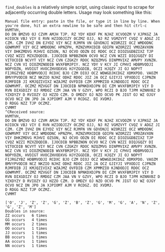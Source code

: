 `find_doubles` is a relatively simple script, using classic input to scrape for adjacently occurring double letters. Usage may look something like this:

    Manual file entry: paste in the file, or type it in line by line. When you're done, hit an extra newline to be safe and then hit ctrl-c 
    HVMTVH,
    DO DN BMZVO OJ CZVM AMJH TJP. RZ YDY KDXF PK NJHZ XCVOOZM V XJPKGZ JA HJIOCN VBJ VIY E RVN HZIODJIZY OCZMZ OJJ, NJ RZ VGMZVYT CVQZ V ADGZ JI CZM. CZM IVHZ DN EJYDZ VIY NCZ RJMFN VN GDVDNJI WZORZZI OCZ WMDODNC GDWMVMT VIY OCZ WMDODNC HPNZPH, MZNZVMXCDIB GDIFN WZORZZI VMOZAVXON VIY DHKZMDVG MJHVI OZSON, NJ OCVO ODZN DI RDOC OCZ DIOZGGDBZIXZ TJP CVQZ WZZI MZXZDQDIB. IJOCDIB NPBBZNON OCVO NCZ CVN WZZI DIQJGQZY DI VITOCDIB NCVYT VIY NCZ CVN CZGKZY RDOC NZQZMVG DINPMVIXZ AMVPY XVNZN. NCZ CVN VI DIOZMZNODIB WVXFBMJPIY. NCZ YDY V KCY JI CPHVI HDBMVODJI NOPYDZN, HVDIGT HVOCZHVODXVG HJYZGGDIB, OCZI HJQZY JI OJ NOPYT FIJRGZYBZ HDBMVODJI RCDXC BJO CZM DIOJ OCZ WDWGDJKCDGZ XDMXPDO. VAOZM BMVYPVODIB NCZ NKZIO NJHZ ODHZ RDOC JIZ JA OCZ GJIYJI VPXODJI CJPNZN RJMFDIB JI KMJQZIVIXZ WZAJMZ OVFDIB CZM XPMMZIO KJNDODJI RDOC OCZ GDWMVMT. OCZMZ MZVGGT DN IJOCDIB NPNKDXDJPN DI CZM WVXFBMJPIY VIY D RVN DIXGDIZY OJ RMDOZ CZM JAA VN V GZVY, WPO RCZI D BJO TJPM HZNNVBZ D YZXDYZY D RVIOZY OJ HZZO CZM. D OMDZY OJ NZO OCVO PK JIGT OJ WZ OJGY OCVO NCZ DN JPO JA XJPIOMT AJM V RCDGZ. DI XVDMJ.
    D RDGG NZZ TJP OCZMZ.
    CVMMT
    ^CReceived source:
    HVMTVH,
    DO DN BMZVO OJ CZVM AMJH TJP. RZ YDY KDXF PK NJHZ XCVOOZM V XJPKGZ JA HJIOCN VBJ VIY E RVN HZIODJIZY OCZMZ OJJ, NJ RZ VGMZVYT CVQZ V ADGZ JI CZM. CZM IVHZ DN EJYDZ VIY NCZ RJMFN VN GDVDNJI WZORZZI OCZ WMDODNC GDWMVMT VIY OCZ WMDODNC HPNZPH, MZNZVMXCDIB GDIFN WZORZZI VMOZAVXON VIY DHKZMDVG MJHVI OZSON, NJ OCVO ODZN DI RDOC OCZ DIOZGGDBZIXZ TJP CVQZ WZZI MZXZDQDIB. IJOCDIB NPBBZNON OCVO NCZ CVN WZZI DIQJGQZY DI VITOCDIB NCVYT VIY NCZ CVN CZGKZY RDOC NZQZMVG DINPMVIXZ AMVPY XVNZN. NCZ CVN VI DIOZMZNODIB WVXFBMJPIY. NCZ YDY V KCY JI CPHVI HDBMVODJI NOPYDZN, HVDIGT HVOCZHVODXVG HJYZGGDIB, OCZI HJQZY JI OJ NOPYT FIJRGZYBZ HDBMVODJI RCDXC BJO CZM DIOJ OCZ WDWGDJKCDGZ XDMXPDO. VAOZM BMVYPVODIB NCZ NKZIO NJHZ ODHZ RDOC JIZ JA OCZ GJIYJI VPXODJI CJPNZN RJMFDIB JI KMJQZIVIXZ WZAJMZ OVFDIB CZM XPMMZIO KJNDODJI RDOC OCZ GDWMVMT. OCZMZ MZVGGT DN IJOCDIB NPNKDXDJPN DI CZM WVXFBMJPIY VIY D RVN DIXGDIZY OJ RMDOZ CZM JAA VN V GZVY, WPO RCZI D BJO TJPM HZNNVBZ D YZXDYZY D RVIOZY OJ HZZO CZM. D OMDZY OJ NZO OCVO PK JIGT OJ WZ OJGY OCVO NCZ DN JPO JA XJPIOMT AJM V RCDGZ. DI XVDMJ.
    D RDGG NZZ TJP OCZMZ.
    CVMMT

    ['O', 'J', 'Z', 'Z', 'G', 'Z', 'B', 'Z', 'G', 'M', 'G', 'A', 'N', 'Z', 'G', 'Z', 'M']
    Doubles in source:
    ZZ occurs   6 times
    GG occurs   4 times
    MM occurs   2 times
    OO occurs   1 times
    JJ occurs   1 times
    BB occurs   1 times
    AA occurs   1 times
    NN occurs   1 times
